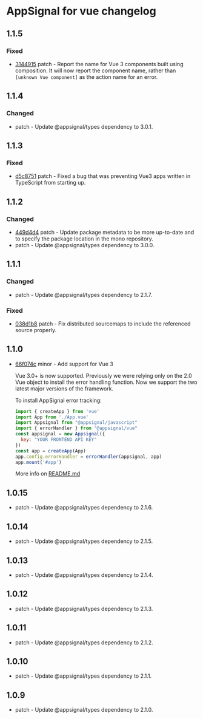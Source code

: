 # AppSignal for vue changelog

## 1.1.5

### Fixed

- [3144915](https://github.com/appsignal/appsignal-javascript/commit/31449158c710b8d7ef7ec6a0f9cafe42b34399ef) patch - Report the name for Vue 3 components built using composition. It will now report the component name, rather than `[unknown Vue component]` as the action name for an error.

## 1.1.4

### Changed

- patch - Update @appsignal/types dependency to 3.0.1.

## 1.1.3

### Fixed

- [d5c8751](https://github.com/appsignal/appsignal-javascript/commit/d5c8751a183ce6ce24b2f30f56bd582fe0e841ba) patch - Fixed a bug that was preventing Vue3 apps written in TypeScript from starting up.

## 1.1.2

### Changed

- [449d4d4](https://github.com/appsignal/appsignal-javascript/commit/449d4d40381e7e6c13076732a8b4e7f65f94d5db) patch - Update package metadata to be more up-to-date and to specify the package location in the mono repository.
- patch - Update @appsignal/types dependency to 3.0.0.

## 1.1.1

### Changed

- patch - Update @appsignal/types dependency to 2.1.7.

### Fixed

- [038d1b8](https://github.com/appsignal/appsignal-javascript/commit/038d1b8beb4042b2610ee3db1c6b3bdb3c9e881f) patch - Fix distributed sourcemaps to include the referenced source properly.

## 1.1.0

- [66f074c](https://github.com/appsignal/appsignal-javascript/commit/66f074c3e94a209870246771a9d17c13db705d37) minor - Add support for Vue 3
  
  Vue 3.0+ is now supported. Previously we were relying only on the 2.0 Vue object to install the error handling function. Now we support the two latest major versions of the framework.
  
  To install AppSignal error tracking:
  
  ```js
  import { createApp } from 'vue'
  import App from './App.vue'
  import Appsignal from "@appsignal/javascript"
  import { errorHandler } from "@appsignal/vue"
  const appsignal = new Appsignal({
    key: "YOUR FRONTEND API KEY"
  })
  const app = createApp(App)
  app.config.errorHandler = errorHandler(appsignal, app)
  app.mount('#app')
  ```
  
  More info on [README.md](https://github.com/appsignal/appsignal-javascript/tree/main/packages/vue)

## 1.0.15

- patch - Update @appsignal/types dependency to 2.1.6.

## 1.0.14

- patch - Update @appsignal/types dependency to 2.1.5.

## 1.0.13

- patch - Update @appsignal/types dependency to 2.1.4.

## 1.0.12

- patch - Update @appsignal/types dependency to 2.1.3.

## 1.0.11

- patch - Update @appsignal/types dependency to 2.1.2.

## 1.0.10

- patch - Update @appsignal/types dependency to 2.1.1.

## 1.0.9

- patch - Update @appsignal/types dependency to 2.1.0.
